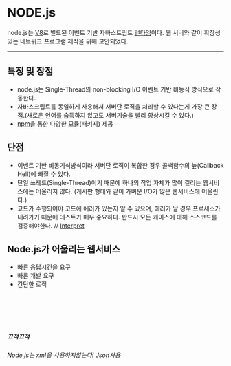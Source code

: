 # NODE.js

node.js는 [V8](V8.md)로 빌드된 이벤트 기반 자바스트립트 [런타임](Runtime.md)이다.
웹 서버와 같이 확장성 있는 네트워크 프로그램 제작을 위해 고안되었다.

---
## 특징 및 장점
+ node.js는 Single-Thread의 non-blocking I/O 이벤트 기반 비동식 방식으로 작동한다.
+ 자바스크립트를 동일하게 사용해서 서버단 로직을 처리할 수 있다는게 가장 큰 장점.(새로운 언어를 습득하지 않고도 서버기술을 빨리 향상시킬 수 있다.) 
+ [npm](npm.md)을 통한 다양한 모듈(패키지) 제공
  
## 단점
+ 이벤트 기반 비동기식방식이라 서버단 로직이 복합한 경우 콜백함수의 늪(Callback Hell)에 빠질 수 있다.
+ 단일 쓰레드(Single-Thread)이기 때문에 하나의 작업 자체가 많이 걸리는 웹서비스에는 어울리지 않다. (게시판 형태와 같이 가벼운 I/O가 많은 웹서비스에 어울린다.)
+ 코드가 수행되어야 코드에 에러가 있는지 알 수 있으며, 에러가 날 경우 프로세스가 내려가기 때문에 테스트가 매우 중요하다. 반드시 모든 케이스에 대해 소스코드를 검증해야한다. // [Interpret](Interpret.md)

## Node.js가 어울리는 웹서비스
+ 빠른 응답시간을 요구
+ 빠른 개발 요구
+ 간단한 로직



<br><br><br><br>
##### 끄적끄적
###### Node.js는 xml을 사용하지않는다! Json사용

